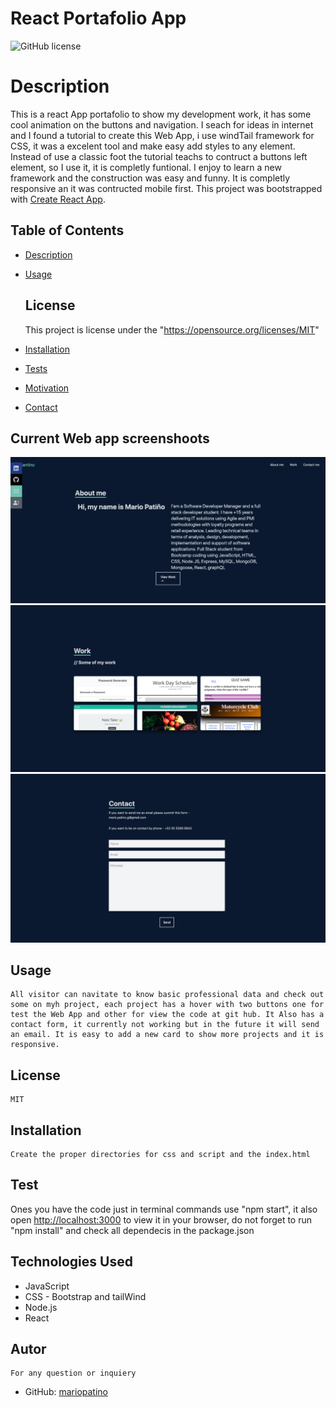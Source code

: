 # React Portafolio App
![GitHub license](https://img.shields.io/badge/license-MIT-blue.svg)

# Description
This is a react App portafolio to show my development work, it has some cool animation on the buttons and navigation. I seach for ideas in internet and I found a tutorial to create this Web App, i use windTail framework for CSS, it was a excelent tool and make easy add styles to any element. Instead of use a classic foot the tutorial teachs to contruct a buttons left element, so I use it, it is completly funtional. I enjoy to learn a new framework and the construction was easy and funny.
It is completly responsive an it was contructed mobile first.
This project was bootstrapped with [Create React App](https://github.com/facebook/create-react-app).

  
## Table of Contents
* [Description](#description)
* [Usage](#usage)
  
    ## License 
    This project is license under the "https://opensource.org/licenses/MIT"
* [Installation](#installation)
* [Tests](#tests)
* [Motivation](#motivation)
* [Contact](#contact)


## Current Web app screenshoots
![About me](./images/reactProfile_1.png)
![Work](./images/reactProfile_2.png)
![ContactMe](./images/reactProfile_3.png)


## Usage
    All visitor can navitate to know basic professional data and check out some on myh project, each project has a hover with two buttons one for test the Web App and other for view the code at git hub. It Also has a contact form, it currently not working but in the future it will send an email. It is easy to add a new card to show more projects and it is responsive.

## License
    MIT

## Installation
    Create the proper directories for css and script and the index.html

## Test
   Ones you have the code just in terminal commands use "npm start", it also open [http://localhost:3000](http://localhost:3000) to view it in your browser, do not forget to run "npm install" and check all dependecis in the package.json
   

## Technologies Used

* JavaScript
* CSS - Bootstrap and tailWind
* Node.js
* React

## Autor
    For any question or inquiery
* GitHub: [mariopatino](https://github.com/mariopatino)